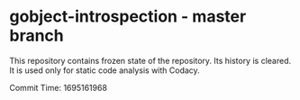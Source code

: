 # gobject-introspection - master branch

This repository contains frozen state of the repository.
Its history is cleared. It is used only for static code
analysis with Codacy.

Commit Time: 1695161968